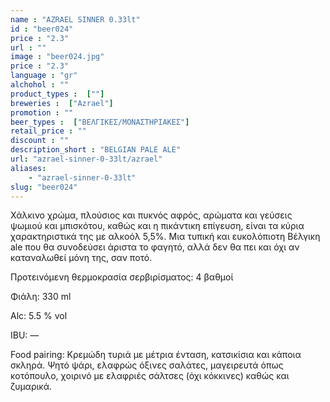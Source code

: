 ```yaml
---
name : "AZRAEL SINNER 0.33lt"
id : "beer024"
price : "2.3"
url : ""
image : "beer024.jpg"
price : "2.3"
language : "gr"
alchohol : ""
product_types :  [""]
breweries :  ["Azrael"]
promotion : ""
beer_types :  ["ΒΕΛΓΙΚΕΣ/ΜΟΝΑΣΤΗΡΙΑΚΕΣ"]
retail_price : ""
discount : ""
description_short : "BELGIAN PALE ALE"
url: "azrael-sinner-0-33lt/azrael"
aliases: 
    - "azrael-sinner-0-33lt"
slug: "beer024"
---
```


Χάλκινο χρώμα, πλούσιος και πυκνός αφρός, αρώματα και γεύσεις ψωμιού και μπισκότου, καθώς και η πικάντικη επίγευση, είναι τα κύρια χαρακτηριστικά της με αλκοόλ 5,5%. Μια τυπική και ευκολόπιοτη Βέλγικη ale που θα συνοδεύσει άριστα το φαγητό, αλλά δεν θα πει και όχι αν καταναλωθεί μόνη της, σαν ποτό.

Προτεινόμενη θερμοκρασία σερβιρίσματος: 4 βαθμοί

Φιάλη: 330 ml

Alc: 5.5 % vol

IBU: —

Food pairing: Κρεμώδη τυριά με μέτρια ένταση, κατσικίσια και κάποια σκληρά. Ψητό ψάρι, ελαφρώς όξινες σαλάτες, μαγειρευτά όπως κοτόπουλο, χοιρινό με ελαφριές σάλτσες (όχι κόκκινες) καθώς και ζυμαρικά.
